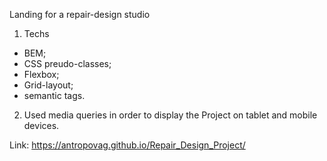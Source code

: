 Landing for a repair-design studio

1. Techs
- BEM;
- CSS preudo-classes;
- Flexbox;
- Grid-layout;
- semantic tags.

2. Used media queries in order to display the Project on tablet and mobile devices.


Link: https://antropovag.github.io/Repair_Design_Project/
